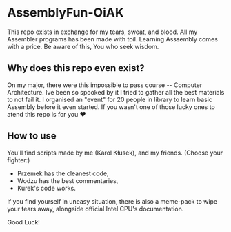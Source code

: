 # AssemblyFun-OiAK
This repo exists in exchange for my tears, sweat, and blood. All my Assembler programs has been made with toil. 
Learning Asssembly comes with a price. Be aware of this, You who seek wisdom.

## Why does this repo even exist?
On my major, there were this impossible to pass course -- Computer Architecture. Ive been so spooked by it I tried to gather all the best materials to not fail it. I organised an "event" for 20 people in library to learn basic Assembly before it even started. If you wasn't one of those lucky ones to atend this repo is for you ❤

## How to use
You'll find scripts made by me (Karol Kłusek), and my friends. (Choose your fighter:)
- Przemek has the cleanest code,
- Wodzu has the best commentaries,
- Kurek's code works.

If you find yourself in uneasy situation, there is also a meme-pack to wipe your tears away, alongside official Intel CPU's documentation.

Good Luck!
